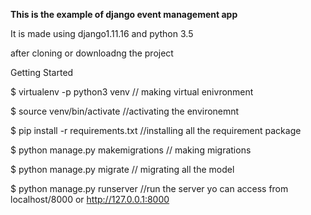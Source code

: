 **This is the example of django event management app**

It is made using django1.11.16 and python 3.5

after cloning or downloadng the project 



Getting Started

$ virtualenv -p python3 venv // making virtual enivronment

$ source venv/bin/activate  //activating the environemnt

$ pip install -r requirements.txt //installing all the requirement package

$ python manage.py makemigrations // making migrations


$ python manage.py migrate    // migrating all the model

$ python manage.py runserver   //run the server yo can access from  localhost/8000 or http://127.0.0.1:8000
